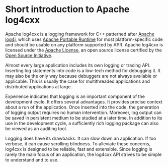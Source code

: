 <!--
 Licensed to the Apache Software Foundation (ASF) under one or more
 contributor license agreements.  See the NOTICE file distributed with
 this work for additional information regarding copyright ownership.
 The ASF licenses this file to You under the Apache License, Version 2.0
 (the "License"); you may not use this file except in compliance with
 the License.  You may obtain a copy of the License at

	http://www.apache.org/licenses/LICENSE-2.0

 Unless required by applicable law or agreed to in writing, software
 distributed under the License is distributed on an "AS IS" BASIS,
 WITHOUT WARRANTIES OR CONDITIONS OF ANY KIND, either express or implied.
 See the License for the specific language governing permissions and
 limitations under the License.
-->

# Short introduction to Apache log4cxx

Apache log4cxx is a logging framework for C++ patterned after [Apache log4j],
which uses [Apache Portable Runtime] for most platform-specific code and should
be usable on any platform supported by APR. Apache log4cxx is licensed under
the [Apache License], an open source license certified by the [Open Source Initiative].

Almost every large application includes its own logging or tracing API.
Inserting log statements into code is a low-tech method for debugging it.
It may also be the only way because debuggers are not always available or
applicable. This is usually the case for multithreaded applications and distributed
applications at large.

Experience indicates that logging is an important component of the development
cycle. It offers several advantages. It provides precise context about a run of
the application. Once inserted into the code, the generation of logging output
requires no human intervention. Moreover, log output can be saved in persistent
medium to be studied at a later time. In addition to its use in the development
cycle, a sufficiently rich logging package can also be viewed as an auditing tool.

Logging does have its drawbacks. It can slow down an application. If too verbose,
it can cause scrolling blindness. To alleviate these concerns, log4cxx is
designed to be reliable, fast and extensible. Since logging is rarely the
main focus of an application, the log4cxx API strives to be simple to
understand and to use.

[Apache log4j]:https://logging.apache.org/log4j/2.x/
[Apache Portable Runtime]:https://apr.apache.org/
[Apache License]:https://www.apache.org/licenses/
[Open Source Initiative]:https://opensource.org/
